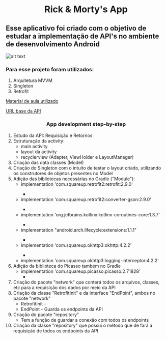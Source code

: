 <h1 style: align="center" xmlns:style="http://www.w3.org/1999/xhtml">Rick & Morty's App</h1>

<h2>Esse aplicativo foi criado com o objetivo de estudar a implementação de API's no ambiente de desenvolvimento Android</h2>

![alt text](https://deliriumnerd.com/wp-content/uploads/2019/01/Rick-e-Morty-DELIRIUM-NERD_.jpg)

### Para esse projeto foram utilizados:
<ol>
    <li>Arquitetura MVVM</li>
    <li>Singleton</li>
    <li>Retrofit</li>
</ol>

<a href="https://1drv.ms/b/s!AkxeXy4SOh3phowCyWpNh1Z_63wB7g?e=dwjLOJ">Material de aula utilizado</a>

<a href="https://rickandmortyapi.com/api">URL base da API</a>

<h3 style: align="center">App development step-by-step</h3>

<ol>
    <li>Estudo da API: Requisição e Retornos</li>
    <li>Estruturação da activity:
        <ul>
            <li>main activity</li>
            <li>layout da activity</li>
            <li>recyclerview (Adapter, ViewHolder e LayoutManager)</li>
        </ul>
    </li>
    <li>Criação das data classes (Model)</li>
    <li>Criação do Singleton com o intuito de testar o layout criado, utilizando os construtores de objetos presentes no Model</li>
    <li>Adição das bibliotecas necessárias no Gradle ("Module"):
        <ul>
            <li>implementation 'com.squareup.retrofit2:retrofit:2.9.0'</li>
            <ul>
                <li></li>
            </ul>
    		<li>implementation 'com.squareup.retrofit2:converter-gson:2.9.0'</li>
            <ul>
                <li></li>
            </ul>
    		<li>implementation 'org.jetbrains.kotlinx:kotlinx-coroutines-core:1.3.7'</li>
    		<ul>
                <li></li>
            </ul>
            <li>implementation "android.arch.lifecycle:extensions:1.1.1"</li>
    		<ul>
                <li></li>
            </ul>
            <li>implementation 'com.squareup.okhttp3:okhttp:4.2.2'</li>
    		<ul>
                <li></li>
            </ul>
            <li>implementation 'com.squareup.okhttp3:logging-interceptor:4.2.2'</li>
        </ul>
    </li>
    <li>Adição da biblioteca do Picasso também no Gradle
    	<ul>
        	<li>implementation 'com.squareup.picasso:picasso:2.71828'
            <ul><li></li></ul>
            </li>
        </ul>
    </li>
    <li>Criação do pacote "network" que conterá todos os arquivos, classes, etc para a requisição dos dados por meio da API</li>
    <li>Criação da classe "RetrofitInit" e da interface "EndPoint", ambos no pacote "network"			<ul>
        	<li>RetrofitInit - </li>
        	<li>EndPoint - Guarda os endpoints da API</li>
        </ul>
    </li>
    <li>Criação do pacote "repository"
    	<ul>
        	<li>Tem a função de guardar a conexão com todos os endpoints</li>
        </ul>
    </li>
    <li>Criação da classe "repository" que possui o método que de fará a requisição de todos os endpoints da API</li>
</ol>



​    
​    













